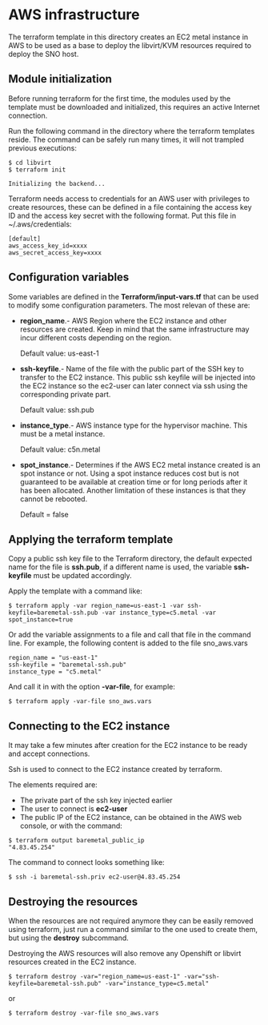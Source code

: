 # AWS infrastructure 

The terraform template in this directory creates an EC2 metal instance in AWS to be used as a base to deploy the libvirt/KVM resources required to deploy the SNO host.

## Module initialization

Before running terraform for the first time, the modules used by the template must be downloaded and initialized, this requires an active Internet connection.

Run the following command in the directory where the terraform templates reside. The command can be safely run many times, it will not trampled previous executions:
``` 
$ cd libvirt
$ terraform init

Initializing the backend...
``` 

Terraform needs access to credentials for an AWS user with privileges to create resources, these can be defined in a file containing the access key ID and the access key secret with the following format. Put this file in ~/.aws/credentials:
``` 
[default]
aws_access_key_id=xxxx
aws_secret_access_key=xxxx
``` 
## Configuration variables

Some variables are defined in the **Terraform/input-vars.tf** that can be used to modify some configuration parameters. The most relevan of these are:

* **region_name**.- AWS Region where the EC2 instance and other resources are created. Keep in mind that the same infrastructure may incur different costs depending on the region.

     Default value: us-east-1

* **ssh-keyfile**.- Name of the file with the public part of the SSH key to transfer to the EC2 instance. This public ssh keyfile will be injected into the EC2 instance so the ec2-user can later connect via ssh using the corresponding private part.

     Default value: ssh.pub

* **instance_type**.- AWS instance type for the hypervisor machine. This must be a metal instance.

     Default value: c5n.metal

* **spot_instance**.- Determines if the AWS EC2 metal instance created is an spot instance or not.  Using a spot instance reduces cost but is not guaranteed to be available at creation time or for long periods after it has been allocated.  Another limitation of these instances is that they cannot be rebooted.

     Default = false


## Applying the terraform template

Copy a public ssh key file to the Terraform directory, the default expected name for the file is **ssh.pub**, if a different name is used, the variable **ssh-keyfile** must be updated accordingly.

Apply the template with a command like:

``` 
$ terraform apply -var region_name=us-east-1 -var ssh-keyfile=baremetal-ssh.pub -var instance_type=c5.metal -var spot_instance=true
``` 
Or add the variable assignments to a file and call that file in the command line. For example, the following content is added to the file sno_aws.vars
``` 
region_name = "us-east-1"
ssh-keyfile = "baremetal-ssh.pub"
instance_type = "c5.metal"
``` 
And call it in with the option **-var-file**, for example:

``` 
$ terraform apply -var-file sno_aws.vars
``` 

## Connecting to the EC2 instance
It may take a few minutes after creation for the EC2 instance to be ready and accept connections.

Ssh is used to connect to the EC2 instance created by terraform.

The elements required are:

* The private part of the ssh key injected earlier
* The user to connect is **ec2-user**
* The public IP of the EC2 instance, can be obtained in the AWS web console, or with the command:
``` 
$ terraform output baremetal_public_ip
"4.83.45.254"
``` 
The command to connect looks something like:

``` 
$ ssh -i baremetal-ssh.priv ec2-user@4.83.45.254
``` 

## Destroying the resources
When the resources are not required anymore they can be easily removed using terraform, just run a command similar to the one used to create them, but using the **destroy** subcommand.

Destroying the AWS resources will also remove any Openshift or libvirt resources created in the EC2 instance.

``` 
$ terraform destroy -var="region_name=us-east-1" -var="ssh-keyfile=baremetal-ssh.pub" -var="instance_type=c5.metal"
``` 
or 
``` 
$ terraform destroy -var-file sno_aws.vars
``` 
